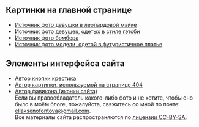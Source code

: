 ## Картинки на главной странице ##
  - [Источник фото девушки в леопардовой майке](https://sigmacard.ru/trends/the-trend-of-the-season-animal-print)
  - [Источник фото девушек, одетых в стиле гэтсби](https://star-tex.ru/article/notes/stil-gehtsbi-dlya-muzhchin-i-zhenshchin-foto-odezhdy)
  - [Источник фото бомбера](https://de.wikipedia.org/wiki/Benutzer:Nolispanmo)
  - [Источник фото модели, одетой в футуристичное платье](https://stylish-lady.ru/moda_stil/futurizm-v-interere-i-odezhde.html)
## Элементы интерфейса сайта ##
  + [Автор кнопки крестика](https://www.flaticon.com/authors/ariefstudio)
  + [Автор картинки, используемой на странице 404](https://www.freepik.com/author/freepik)
  + [Автор фавикона (иконки сайта)](https://www.flaticon.com/authors/bgenesis)
\
Если вы правообладатель какого-либо фото и не хотите, чтобы оно было в моём блоге, пожалуйста, свяжитесь со мной по почте: [ellaksenofontova@gmail.com](mailto:ellaksenofontova@gmail.com). \
Все материалы сайта распространяются по [лицензии CC-BY-SA](https://ru.wikipedia.org/wiki/%D0%92%D0%B8%D0%BA%D0%B8%D0%BF%D0%B5%D0%B4%D0%B8%D1%8F:%D0%A2%D0%B5%D0%BA%D1%81%D1%82_%D0%BB%D0%B8%D1%86%D0%B5%D0%BD%D0%B7%D0%B8%D0%B8_Creative_Commons_Attribution-ShareAlike_3.0_Unported).
